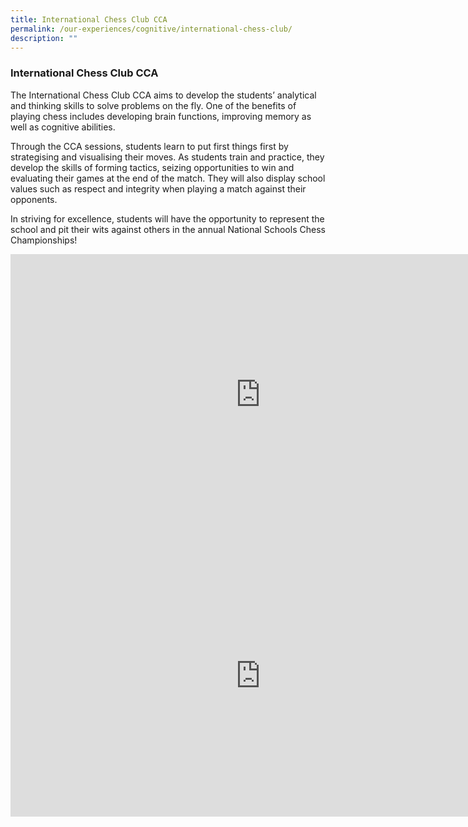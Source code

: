 ```yaml
---
title: International Chess Club CCA
permalink: /our-experiences/cognitive/international-chess-club/
description: ""
---
```



### **International Chess Club CCA**
The International Chess Club CCA aims to develop the students’ analytical and thinking skills to solve problems on the fly. One of the benefits of playing chess includes developing brain functions, improving memory as well as cognitive abilities.

Through the CCA sessions, students learn to put first things first by strategising and visualising their moves. As students train and practice, they develop the skills of forming tactics, seizing opportunities to win and evaluating their games at the end of the match. They will also display school values such as respect and integrity when playing a match against their opponents.&nbsp;

In striving for excellence, students will have the opportunity to represent the school and pit their wits against others in the annual National Schools Chess Championships!

<iframe allowfullscreen="" allow="accelerometer; autoplay; clipboard-write; encrypted-media; gyroscope; picture-in-picture" frameborder="0" title="1. Chess Club CCA promo video" src="https://www.youtube.com/embed/dYQry22sFEY" height="450" width="800"></iframe>

<iframe allowfullscreen="true" height="450" width="800" frameborder="0" src="https://docs.google.com/presentation/d/e/2PACX-1vTrEnLZiraLZayb6-RLr0zbeZinGquiIikIzLKllFen797VRQK4sVgFT5Ne6_NlRQ2-3BZLuoujtFxU/embed?start=false&amp;loop=false&amp;delayms=3000"></iframe>